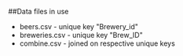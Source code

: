 ##Data files in use
* beers.csv - unique key "Brewery_id"
* breweries.csv - unique key "Brew_ID"
* combine.csv - joined on respective unique keys
